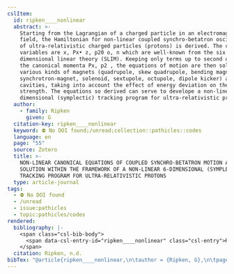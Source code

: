 ```yaml
---
cslItem:
  id: ripken____nonlinear
  abstract: >-
    Starting from the Lagrangian of a charged particle in an electromagnetic
    field, the Hamiltonian for non-linear coupled synchro-betatron oscillations
    of ultra-relativistic charged particles (protons) is derived. The canonical
    variables are x, Px• z, p20 o, n which are well-known from the six
    dimensional linear theory (SLIM). Keeping only terms up to second order in
    the canonical momenta Px, p2 , the equations of motion are then solved for
    various kinds of magnets (quadrupole, skew quadrupole, bending magnet,
    synchrotron-magnet, solenoid, sextupole, octupole, dipole kicker) and for
    cavities, taking into account the effect of energy deviation on the focusing
    strength. The equations so derived can serve to develope a non-linear, six
    dimensional (symplectic) tracking program for ultra-relativistic protons.
  author:
    - family: Ripken
      given: G
  citation-key: ripken____nonlinear
  keyword: ⛔ No DOI found;/unread;collection::pathicles::codes
  language: en
  page: "55"
  source: Zotero
  title: >-
    NON-LINEAR CANONICAL EQUATIONS OF COUPLED SYNCHRO-BETATRON MOTION AND THEIR
    SOLUTION WITHIN THE FRAMEWORK OF A NON-LINEAR 6-DIMENSIONAL (SYMPLECTIC)
    TRACKING PROGRAM FOR ULTRA-RELATIVISTIC PROTONS
  type: article-journal
tags:
  - ⛔ No DOI found
  - /unread
  - issue:pathicles
  - topic:pathicles/codes
rendered:
  bibliography: |-
    <span class="csl-bib-body">
      <span data-csl-entry-id="ripken____nonlinear" class="csl-entry">Ripken, G. n.d.. <i>NON-LINEAR CANONICAL EQUATIONS OF COUPLED SYNCHRO-BETATRON MOTION AND THEIR SOLUTION WITHIN THE FRAMEWORK OF A NON-LINEAR 6-DIMENSIONAL (SYMPLECTIC) TRACKING PROGRAM FOR ULTRA-RELATIVISTIC PROTONS</i>. 55.</span>
    </span>
  citation: Ripken, n.d.
bibTex: "@article{ripken____nonlinear,\n\tauthor = {Ripken, G},\n\tpages = {55},\n\ttitle = {NON-{LINEAR} {CANONICAL} {EQUATIONS} {OF} {COUPLED} {SYNCHRO}-{BETATRON} {MOTION} {AND} {THEIR} {SOLUTION} {WITHIN} {THE} {FRAMEWORK} {OF} {A} {NON}-{LINEAR} 6-{DIMENSIONAL} ({SYMPLECTIC}) {TRACKING} {PROGRAM} {FOR} {ULTRA}-{RELATIVISTIC} {PROTONS}},\n}\n\n"
---
```

